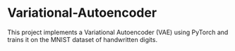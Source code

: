 # Variational-Autoencoder
This project implements a Variational Autoencoder (VAE) using PyTorch and trains it on the MNIST dataset of handwritten digits. 
